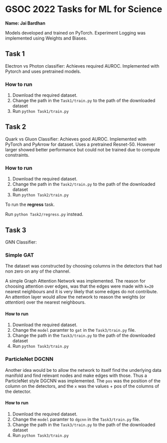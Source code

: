 # GSOC 2022 Tasks for ML for Science 

**Name: Jai Bardhan**

Models developed and trained on PyTorch. Experiment Logging was implemented using Weights and Biases.

## Task 1

Electron vs Photon classifier: Achieves required AUROC. Implemented with Pytorch and uses pretrained models.

### How to run

1. Download the required dataset.
2. Change the path in the `Task1/train.py` to the path of the downloaded dataset
3. Run `python Task1/train.py`


## Task 2

Quark vs Gluon Classifier: Achieves good AUROC. Implemented with PyTorch and PyArrow for dataset. Uses a pretrained Resnet-50. However larger showed better performance but could not be trained due to compute constraints.

### How to run

1. Download the required dataset.
2. Change the path in the `Task2/train.py` to the path of the downloaded dataset
3. Run `python Task2/train.py`

To run the **regress** task. 

Run `python Task2/regress.py` instead.

## Task 3

GNN Classifier:

### Simple GAT

The dataset was constructed by choosing columns in the detectors that had non zero on any of the channel.

A simple Graph Attention Network was implemented. The reason for choosing attention over edges, was that the edges were made with `k=20` nearest neighbours and it is very likely that some edges do not contribute. 
An attention layer would allow the network to reason the weights (or _attention_) over the nearest neighbours.

#### How to run
1. Download the required dataset.
2. Change the `model` paramter to `gat` in the `Task3/train.py` file. 
3. Change the path in the `Task3/train.py` to the path of the downloaded dataset
4. Run `python Task3/train.py`

### ParticleNet DGCNN

Another idea would be to allow the network to itself find the underlying data manifold and find relevant nodes and make edges with those. Thus a ParticleNet style DGCNN was implemented. 
The `pos` was the position of the column on the detectors, and the `x` was the values + pos of the columns of the detector.

#### How to run
1. Download the required dataset.
2. Change the `model` paramter to `dgcnn` in the `Task3/train.py` file. 
3. Change the path in the `Task3/train.py` to the path of the downloaded dataset
4. Run `python Task3/train.py`

